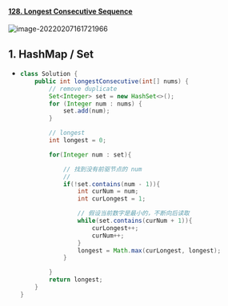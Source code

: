#### [128. Longest Consecutive Sequence](https://leetcode-cn.com/problems/longest-consecutive-sequence/)

![image-20220207161721966](https://raw.githubusercontent.com/TWDH/Leetcode-From-Zero/pictures/img/image-20220207161721966.png)

## 1. HashMap / Set

- ```java
  class Solution {
      public int longestConsecutive(int[] nums) {
          // remove duplicate
          Set<Integer> set = new HashSet<>();
          for (Integer num : nums) {
              set.add(num);
          }
  
          // longest
          int longest = 0;
  
          for(Integer num : set){
  
              // 找到没有前驱节点的 num
              //             
              if(!set.contains(num - 1)){
                  int curNum = num;
                  int curLongest = 1;
  
                  // 假设当前数字是最小的，不断向后读取
                  while(set.contains(curNum + 1)){
                      curLongest++;
                      curNum++;
                  }
                  longest = Math.max(curLongest, longest);
              }
  
          }
          return longest;
      }
  }
  ```

